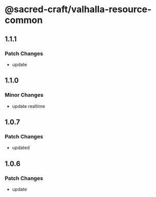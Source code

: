 # @sacred-craft/valhalla-resource-common

## 1.1.1

### Patch Changes

- update

## 1.1.0

### Minor Changes

- update realtime

## 1.0.7

### Patch Changes

- updated

## 1.0.6

### Patch Changes

- update

